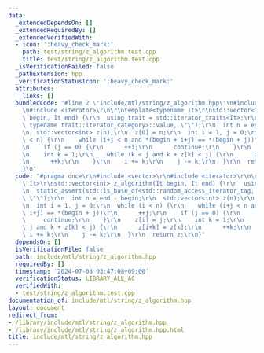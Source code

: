 ```yaml
---
data:
  _extendedDependsOn: []
  _extendedRequiredBy: []
  _extendedVerifiedWith:
  - icon: ':heavy_check_mark:'
    path: test/string/z_algorithm.test.cpp
    title: test/string/z_algorithm.test.cpp
  _isVerificationFailed: false
  _pathExtension: hpp
  _verificationStatusIcon: ':heavy_check_mark:'
  attributes:
    links: []
  bundledCode: "#line 2 \"include/mtl/string/z_algorithm.hpp\"\n#include <vector>\r\
    \n#include <iterator>\r\n\r\ntemplate<typename It>\r\nstd::vector<int> z_algorithm(It\
    \ begin, It end) {\r\n  using trait = std::iterator_traits<It>;\r\n  static_assert(std::is_base_of<std::random_access_iterator_tag,\
    \ typename trait::iterator_category>::value, \"\");\r\n  int n = end - begin;\r\
    \n  std::vector<int> z(n);\r\n  z[0] = n;\r\n  int i = 1, j = 0;\r\n  while (i\
    \ < n) {\r\n    while (i+j < n and *(begin + i+j) == *(begin + j))\r\n      ++j;\r\
    \n    if (j == 0) {\r\n      ++i;\r\n      continue;\r\n    }\r\n    z[i] = j;\r\
    \n    int k = 1;\r\n    while (k < j and k + z[k] < j) {\r\n      z[i+k] = z[k];\r\
    \n      ++k;\r\n    }\r\n    i += k;\r\n    j -= k;\r\n  }\r\n  return z;\r\n\
    }\n"
  code: "#pragma once\r\n#include <vector>\r\n#include <iterator>\r\n\r\ntemplate<typename\
    \ It>\r\nstd::vector<int> z_algorithm(It begin, It end) {\r\n  using trait = std::iterator_traits<It>;\r\
    \n  static_assert(std::is_base_of<std::random_access_iterator_tag, typename trait::iterator_category>::value,\
    \ \"\");\r\n  int n = end - begin;\r\n  std::vector<int> z(n);\r\n  z[0] = n;\r\
    \n  int i = 1, j = 0;\r\n  while (i < n) {\r\n    while (i+j < n and *(begin +\
    \ i+j) == *(begin + j))\r\n      ++j;\r\n    if (j == 0) {\r\n      ++i;\r\n \
    \     continue;\r\n    }\r\n    z[i] = j;\r\n    int k = 1;\r\n    while (k <\
    \ j and k + z[k] < j) {\r\n      z[i+k] = z[k];\r\n      ++k;\r\n    }\r\n   \
    \ i += k;\r\n    j -= k;\r\n  }\r\n  return z;\r\n}"
  dependsOn: []
  isVerificationFile: false
  path: include/mtl/string/z_algorithm.hpp
  requiredBy: []
  timestamp: '2024-07-08 03:47:08+09:00'
  verificationStatus: LIBRARY_ALL_AC
  verifiedWith:
  - test/string/z_algorithm.test.cpp
documentation_of: include/mtl/string/z_algorithm.hpp
layout: document
redirect_from:
- /library/include/mtl/string/z_algorithm.hpp
- /library/include/mtl/string/z_algorithm.hpp.html
title: include/mtl/string/z_algorithm.hpp
---
```

